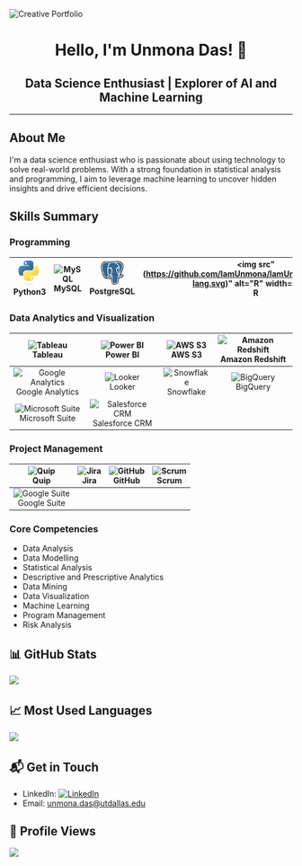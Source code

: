 

![Creative Portfolio](https://github.com/IamUnmona/IamUnmona/blob/main/Welcome%20to%20my%20page.gif)






<div align="center">

# Hello, I'm Unmona Das! 👋

## Data Science Enthusiast | Explorer of AI and Machine Learning


</div>

---

##  About Me
I'm a data science enthusiast who is passionate about using technology to solve real-world problems. With a strong foundation in statistical analysis and programming, I aim to leverage machine learning to uncover hidden insights and drive efficient decisions.

## Skills Summary

### Programming
| <img src="https://github.com/IamUnmona/IamUnmona/blob/main/Python%20Software%20Foundation_idixzIbrOi_2.svg" alt="Python3" width="40"/><br>Python3 | <img src="https://github.com/IamUnmona/IamUnmona/blob/main/Oracle%20MySQL_idtlXpo9bo_1.svg" alt="MySQL" width="40"/><br>MySQL | <img src="https://github.com/IamUnmona/IamUnmona/blob/main/PostgreSQL_idG_UafUz7_2.svg" alt="PostgreSQL" width="40"/><br>PostgreSQL | <img src"(https://github.com/IamUnmona/IamUnmona/blob/main/r-lang.svg)" alt="R" width="40"/><br>R |
|:---:|:---:|:---:|:---:|

### Data Analytics and Visualization
| <img src="URL_TO_TABLEAU_LOGO" alt="Tableau" width="40"/><br>Tableau | <img src="URL_TO_POWERBI_LOGO" alt="Power BI" width="40"/><br>Power BI | <img src="URL_TO_AWSS3_LOGO" alt="AWS S3" width="40"/><br>AWS S3 | <img src="URL_TO_AMAZONREDSHIFT_LOGO" alt="Amazon Redshift" width="40"/><br>Amazon Redshift |
|:---:|:---:|:---:|:---:|
| <img src="URL_TO_GOOGLEANALYTICS_LOGO" alt="Google Analytics" width="40"/><br>Google Analytics | <img src="URL_TO_LOOKER_LOGO" alt="Looker" width="40"/><br>Looker | <img src="URL_TO_SNOWFLAKE_LOGO" alt="Snowflake" width="40"/><br>Snowflake | <img src="URL_TO_BIGQUERY_LOGO" alt="BigQuery" width="40"/><br>BigQuery |
| <img src="URL_TO_MICROSOFTSUITE_LOGO" alt="Microsoft Suite" width="40"/><br>Microsoft Suite | <img src="URL_TO_SALESFORCECRM_LOGO" alt="Salesforce CRM" width="40"/><br>Salesforce CRM |

### Project Management
| <img src="URL_TO_QUIP_LOGO" alt="Quip" width="40"/><br>Quip | <img src="URL_TO_JIRA_LOGO" alt="Jira" width="40"/><br>Jira | <img src="URL_TO_GITHUB_LOGO" alt="GitHub" width="40"/><br>GitHub | <img src="URL_TO_SCRUM_LOGO" alt="Scrum" width="40"/><br>Scrum |
|:---:|:---:|:---:|:---:|
| <img src="URL_TO_GOOGLESUITE_LOGO" alt="Google Suite" width="40"/><br>Google Suite |

### Core Competencies
- Data Analysis
- Data Modelling
- Statistical Analysis
- Descriptive and Prescriptive Analytics
- Data Mining
- Data Visualization
- Machine Learning
- Program Management
- Risk Analysis

## 📊 GitHub Stats
![](https://github-readme-stats.vercel.app/api?username=iamUnmona&show_icons=true&theme=radical)

## 📈 Most Used Languages
![](https://github-readme-stats.vercel.app/api/top-langs/?username=iamUnmona&layout=compact&theme=vue)


## 📬 Get in Touch
- LinkedIn: [![LinkedIn](https://img.shields.io/badge/LinkedIn-Unmona_Das-blue?style=flat-square&logo=linkedin)](https://www.linkedin.com/in/unmonadas/)
- Email: [unmona.das@utdallas.edu](mailto:unmona.das@utdallas.edu)

## 👀 Profile Views
![](https://komarev.com/ghpvc/?username=iamUnmona&style=flat-square&color=blueviolet)


